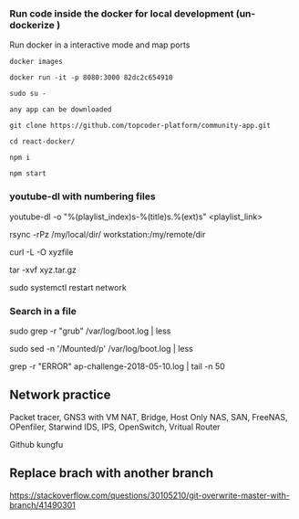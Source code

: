 ### Run code inside the docker for local development (un-dockerize )

Run docker in a interactive mode and map ports 

```
docker images 

docker run -it -p 8080:3000 82dc2c654910

sudo su -

any app can be downloaded

git clone https://github.com/topcoder-platform/community-app.git 

cd react-docker/

npm i

npm start

```

### youtube-dl with numbering files
youtube-dl -o "%(playlist_index)s-%(title)s.%(ext)s" <playlist_link>

rsync -rPz /my/local/dir/ workstation:/my/remote/dir

curl -L -O xyzfile

tar -xvf xyz.tar.gz

sudo systemctl restart network

### Search in a file
sudo grep -r "grub" /var/log/boot.log | less

sudo sed -n '/Mounted/p' /var/log/boot.log | less

grep -r "ERROR" ap-challenge-2018-05-10.log | tail -n 50

## Network practice
Packet tracer, GNS3 with VM
NAT, Bridge, Host Only
NAS, SAN, FreeNAS, OPenfiler, Starwind
IDS, IPS,
OpenSwitch, Vritual Router


Github kungfu 

## Replace brach with another branch

https://stackoverflow.com/questions/30105210/git-overwrite-master-with-branch/41490301


